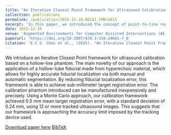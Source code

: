 ```yaml
---
title: "An Iterative Closest Point Framework for Ultrasound Calibration"
collection: publications
permalink: /publication/2015-12-10-AECAI_CMB+2015
excerpt: 'In this paper, we introduced the concept of point-to-line registration to achieve fast and accurate ultrasound probe calibration.'
date: 2015-12-10
venue: 'Augmented Environments for Computer Assisted Interventions (AE-CAI)'
paperurl: 'https://doi.org/10.1007/978-3-319-24601-7_8'
citation: 'E.C.S. Chen et al., (2015). "An Iterative Closest Point Framework for Ultrasound Calibration"; in <i>Augmented Environments for Computer Assisted Interventions (AE-CAI)</i>, LNCS 9365, pp. 69-79.'
---
```


We introduce an Iterative Closest Point framework for ultrasound calibration based on a hollow-line phantom. The main novelty of our approach is the application of a hollow-tube fiducial made from hyperechoic material, which allows for highly accurate fiducial localization via both manual and automatic segmentation. By reducing fiducial localization error, this framework is able to achieve sub-millimeter target registration error. The calibration phantom introduced can be manufactured inexpensively and precisely. Using a Monte Carlo approach, our calibration framework achieved 0.5 mm mean target registration error, with a standard deviation of 0.24 mm, using 12 or more tracked ultrasound images. This suggests that our framework is approaching the accuracy limit imposed by the tracking device used.

[Download paper here](https://doi.org/10.1007/978-3-319-24601-7_8) [BibTeX](./../files/bibtex/CMB+2015b.bib)